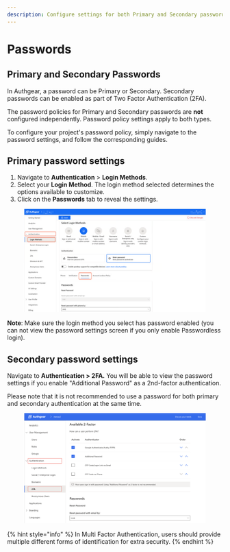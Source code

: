 ```yaml
---
description: Configure settings for both Primary and Secondary passwords
---
```


# Passwords

## Primary and Secondary Passwords

In Authgear, a password can be Primary or Secondary. Secondary passwords can be enabled as part of Two Factor Authentication (2FA).

The password policies for Primary and Secondary passwords are **not** configured independently. Password policy settings apply to both types.&#x20;

To configure your project's password policy, simply navigate to the password settings, and follow the corresponding guides.

## Primary password settings <a href="#pw-settings" id="pw-settings"></a>

1. Navigate to **Authentication** > **Login Methods**.&#x20;
2. Select your **Login Method**. The login method selected determines the options available to customize.
3. Click on the **Passwords** tab to reveal the settings.&#x20;

<figure><img src="../../../.gitbook/assets/image.png" alt=""><figcaption></figcaption></figure>

**Note**: Make sure the login method you select has password enabled (you can not view the password settings screen if you only enable Passwordless login).



## Secondary password settings&#x20;

Navigate to **Authentication > 2FA.** You will be able to view the password settings if you enable "Additional Password" as a 2nd-factor authentication.

Please note that it is not recommended to use a password for both primary and secondary authentication at the same time.

<figure><img src="../../../.gitbook/assets/Screenshot 2025-08-05 at 21.08.35.png" alt=""><figcaption></figcaption></figure>

{% hint style="info" %}
In Multi Factor Authentication, users should provide multiple different forms of identification for extra security.&#x20;
{% endhint %}
